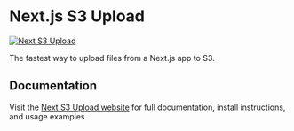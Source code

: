 # Next.js S3 Upload

[![Next S3 Upload](https://next-s3-upload.codingvalue.com/og-image.png)](https://github.com/)

The fastest way to upload files from a Next.js app to S3.

## Documentation

Visit the [Next S3 Upload website](https://github.com/) for full documentation, install instructions, and usage examples.
